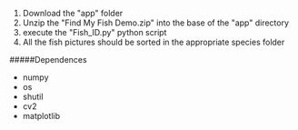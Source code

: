1. Download the "app" folder
2. Unzip the "Find My Fish Demo.zip" into the base of the "app" directory
3. execute the "Fish_ID.py" python script
4. All the fish pictures should be sorted in the appropriate species folder


#####Dependences
* numpy
* os
* shutil
* cv2
* matplotlib
